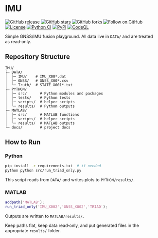 # IMU

[![GitHub release](https://img.shields.io/github/v/release/VimsRocz/IMU?logo=github)](https://github.com/VimsRocz/IMU/releases) [![GitHub stars](https://img.shields.io/github/stars/VimsRocz/IMU?style=social)](https://github.com/VimsRocz/IMU/stargazers) [![GitHub forks](https://img.shields.io/github/forks/VimsRocz/IMU?style=social)](https://github.com/VimsRocz/IMU/network/members) [![Follow on GitHub](https://img.shields.io/github/followers/VimsRocz?style=social)](https://github.com/VimsRocz) [![License](https://img.shields.io/github/license/VimsRocz/IMU)](LICENSE) [![Python CI](https://github.com/VimsRocz/IMU/actions/workflows/python-ci.yml/badge.svg)](https://github.com/VimsRocz/IMU/actions/workflows/python-ci.yml) [![PyPI](https://img.shields.io/pypi/v/imu_gnss_fusion)](https://pypi.org/project/imu_gnss_fusion/) [![CodeQL](https://github.com/VimsRocz/IMU/actions/workflows/codeql.yml/badge.svg)](https://github.com/VimsRocz/IMU/actions/workflows/codeql.yml)


Simple GNSS/IMU fusion playground.  All data live in `DATA/` and are treated as
read‑only.

## Repository Structure
```
IMU/
├─ DATA/
│  ├─ IMU/    # IMU_X00*.dat
│  ├─ GNSS/   # GNSS_X00*.csv
│  └─ Truth/  # STATE_X001*.txt
├─ PYTHON/
│  ├─ src/      # Python modules and packages
│  ├─ tests/    # Python tests
│  ├─ scripts/  # helper scripts
│  └─ results/  # Python outputs
├─ MATLAB/
│  ├─ src/      # MATLAB functions
│  ├─ scripts/  # helper scripts
│  └─ results/  # MATLAB outputs
└─ docs/        # project docs
```

## How to Run
### Python

```bash
pip install -r requirements.txt  # if needed
python python src/run_triad_only.py
```
This script reads from `DATA/` and writes plots to `PYTHON/results/`.

### MATLAB
```matlab
addpath('MATLAB');
run_triad_only('IMU_X002','GNSS_X002','TRIAD');
```
Outputs are written to `MATLAB/results/`.

Keep paths flat, keep data read‑only, and put generated files in the appropriate
`results/` folder.
